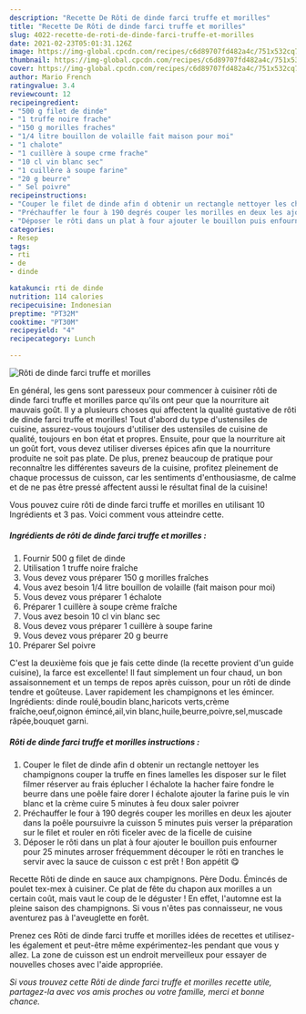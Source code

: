 ```yaml
---
description: "Recette De Rôti de dinde farci truffe et morilles"
title: "Recette De Rôti de dinde farci truffe et morilles"
slug: 4022-recette-de-roti-de-dinde-farci-truffe-et-morilles
date: 2021-02-23T05:01:31.126Z
image: https://img-global.cpcdn.com/recipes/c6d89707fd482a4c/751x532cq70/roti-de-dinde-farci-truffe-et-morilles-photo-principale-de-la-recette.jpg
thumbnail: https://img-global.cpcdn.com/recipes/c6d89707fd482a4c/751x532cq70/roti-de-dinde-farci-truffe-et-morilles-photo-principale-de-la-recette.jpg
cover: https://img-global.cpcdn.com/recipes/c6d89707fd482a4c/751x532cq70/roti-de-dinde-farci-truffe-et-morilles-photo-principale-de-la-recette.jpg
author: Mario French
ratingvalue: 3.4
reviewcount: 12
recipeingredient:
- "500 g filet de dinde"
- "1 truffe noire frache"
- "150 g morilles fraches"
- "1/4 litre bouillon de volaille fait maison pour moi"
- "1 chalote"
- "1 cuillère à soupe crme frache"
- "10 cl vin blanc sec"
- "1 cuillère à soupe farine"
- "20 g beurre"
- " Sel poivre"
recipeinstructions:
- "Couper le filet de dinde afin d obtenir un rectangle nettoyer les champignons couper la truffe en fines lamelles les disposer sur le filet filmer réserver au frais éplucher l échalote la hacher faire fondre le beurre dans une poêle faire dorer l échalote ajouter la farine puis le vin blanc et la crème cuire 5 minutes à feu doux saler poivrer"
- "Préchauffer le four à 190 degrés couper les morilles en deux les ajouter dans la poêle poursuivre la cuisson 5 minutes puis verser la préparation sur le filet et rouler en rôti ficeler avec de la ficelle de cuisine"
- "Déposer le rôti dans un plat à four ajouter le bouillon puis enfourner pour 25 minutes arroser fréquemment découper le rôti en tranches le servir avec la sauce de cuisson c est prêt ! Bon appétit 😋"
categories:
- Resep
tags:
- rti
- de
- dinde

katakunci: rti de dinde 
nutrition: 114 calories
recipecuisine: Indonesian
preptime: "PT32M"
cooktime: "PT30M"
recipeyield: "4"
recipecategory: Lunch

---
```



![Rôti de dinde farci truffe et morilles](https://img-global.cpcdn.com/recipes/c6d89707fd482a4c/751x532cq70/roti-de-dinde-farci-truffe-et-morilles-photo-principale-de-la-recette.jpg)

En général, les gens sont paresseux pour commencer à cuisiner rôti de dinde farci truffe et morilles parce qu'ils ont peur que la nourriture ait mauvais goût. Il y a plusieurs choses qui affectent la qualité gustative de rôti de dinde farci truffe et morilles! Tout d'abord du type d'ustensiles de cuisine, assurez-vous toujours d'utiliser des ustensiles de cuisine de qualité, toujours en bon état et propres. Ensuite, pour que la nourriture ait un goût fort, vous devez utiliser diverses épices afin que la nourriture produite ne soit pas plate. De plus, prenez beaucoup de pratique pour reconnaître les différentes saveurs de la cuisine, profitez pleinement de chaque processus de cuisson, car les sentiments d'enthousiasme, de calme et de ne pas être pressé affectent aussi le résultat final de la cuisine!

<!--inarticleads1-->

Vous pouvez cuire rôti de dinde farci truffe et morilles en utilisant 10 Ingrédients et 3 pas. Voici comment vous atteindre cette.

##### Ingrédients de rôti de dinde farci truffe et morilles :

1. Fournir 500 g filet de dinde
1. Utilisation 1 truffe noire fraîche
1. Vous devez vous préparer 150 g morilles fraîches
1. Vous avez besoin 1/4 litre bouillon de volaille (fait maison pour moi)
1. Vous devez vous préparer 1 échalote
1. Préparer 1 cuillère à soupe crème fraîche
1. Vous avez besoin 10 cl vin blanc sec
1. Vous devez vous préparer 1 cuillère à soupe farine
1. Vous devez vous préparer 20 g beurre
1. Préparer  Sel poivre


C&#39;est la deuxième fois que je fais cette dinde (la recette provient d&#39;un guide cuisine), la farce est excellente! Il faut simplement un four chaud, un bon assaisonnement et un temps de repos après cuisson, pour un rôti de dinde tendre et goûteuse. Laver rapidement les champignons et les émincer. Ingrédients: dinde roulé,boudin blanc,haricots verts,crème fraîche,oeuf,oignon émincé,ail,vin blanc,huile,beurre,poivre,sel,muscade râpée,bouquet garni. 

<!--inarticleads2-->

##### Rôti de dinde farci truffe et morilles instructions :

1. Couper le filet de dinde afin d obtenir un rectangle nettoyer les champignons couper la truffe en fines lamelles les disposer sur le filet filmer réserver au frais éplucher l échalote la hacher faire fondre le beurre dans une poêle faire dorer l échalote ajouter la farine puis le vin blanc et la crème cuire 5 minutes à feu doux saler poivrer
1. Préchauffer le four à 190 degrés couper les morilles en deux les ajouter dans la poêle poursuivre la cuisson 5 minutes puis verser la préparation sur le filet et rouler en rôti ficeler avec de la ficelle de cuisine
1. Déposer le rôti dans un plat à four ajouter le bouillon puis enfourner pour 25 minutes arroser fréquemment découper le rôti en tranches le servir avec la sauce de cuisson c est prêt ! Bon appétit 😋


Recette Rôti de dinde en sauce aux champignons. Père Dodu. Émincés de poulet tex-mex à cuisiner. Ce plat de fête du chapon aux morilles a un certain coût, mais vaut le coup de le déguster ! En effet, l&#39;automne est la pleine saison des champignons. Si vous n&#39;êtes pas connaisseur, ne vous aventurez pas à l&#39;aveuglette en forêt. 

<!--inarticleads1-->

<p>
Prenez ces Rôti de dinde farci truffe et morilles idées de recettes et utilisez-les également et peut-être même expérimentez-les pendant que vous y allez. La zone de cuisson est un endroit merveilleux pour essayer de nouvelles choses avec l'aide appropriée.
</p>

<p>
<i>Si vous trouvez cette Rôti de dinde farci truffe et morilles recette utile, partagez-la avec vos amis proches ou votre famille, merci et bonne chance.</i>
</p>
